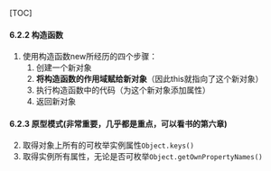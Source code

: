 

[TOC]
#### 6.2.2 构造函数
1.  使用构造函数new所经历的四个步骤：
    1. 创建一个新对象
    2. **将构造函数的作用域赋给新对象**（因此this就指向了这个新对象）
    3. 执行构造函数中的代码（为这个新对象添加属性）
    4. 返回新对象

#### 6.2.3 原型模式(非常重要，几乎都是重点，可以看书的第六章)
2. 取得对象上所有的可枚举实例属性```Object.keys()```
3. 取得实例所有属性，无论是否可枚举```Object.getOwnPropertyNames()```

